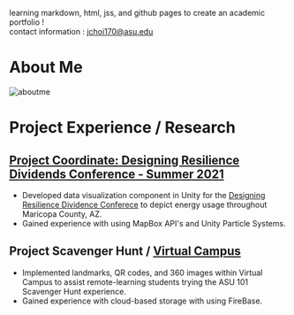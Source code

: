 learning markdown, html, jss, and github pages to create an academic portfolio !  
contact information : jchoi170@asu.edu  
# About Me
![aboutme](portfolio/IMG_1466.jpg "aboutme")


# Project Experience / Research
## [Project Coordinate: Designing Resilience Dividends Conference - Summer 2021](https://meteor.ame.asu.edu/projects/coordinate/)
- Developed data visualization component in Unity for the [Designing Resilience Dividence Conferece](https://meteor.ame.asu.edu/drd/) to depict energy usage throughout Maricopa County, AZ.
- Gained experience with using MapBox API's and Unity Particle Systems.


## Project Scavenger Hunt / [Virtual Campus](https://meteor.ame.asu.edu/ucvirtualcampus/)
- Implemented landmarks, QR codes, and 360 images within Virtual Campus to assist remote-learning students trying the ASU 101 Scavenger Hunt experience.
- Gained experience with cloud-based storage with using FireBase.



